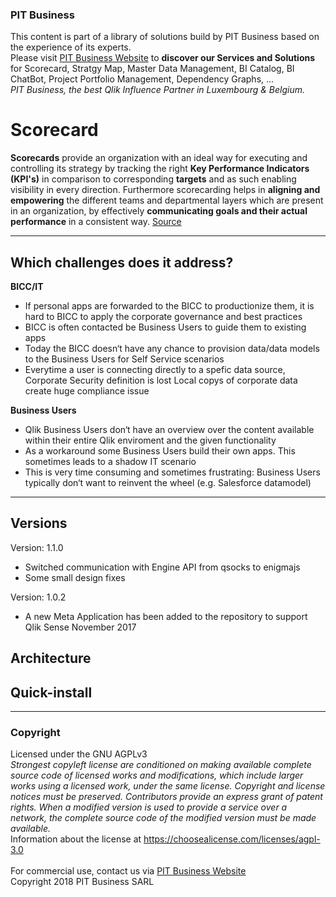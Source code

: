 ### PIT Business
This content is part of a library of solutions build by PIT Business based on the experience of its experts.<br>
Please visit [PIT Business Website](http://www.pit-business.com) to **discover our Services and Solutions** for Scorecard, Stratgy Map, Master Data Management, BI Catalog, BI ChatBot, Project Portfolio Management, Dependency Graphs, ...<br>
*PIT Business, the best Qlik Influence Partner in Luxembourg & Belgium.*<br>

# Scorecard
**Scorecards** provide an organization with an ideal way for executing and controlling its strategy by tracking the right **Key Performance Indicators (KPI's)** in comparison to corresponding **targets** and as such enabling visibility in every direction. Furthermore scorecarding helps in **aligning and empowering** the different teams and departmental layers which are present in an organization, by effectively **communicating goals and their actual performance** in a consistent way. [Source](http://www.element61.be/en/competence/strategy-management-scorecarding)

----------

## Which challenges does it address?

**BICC/IT**
 - If personal apps are forwarded to the BICC to productionize them, it is hard to BICC to apply the corporate governance and best practices
 - BICC is often contacted be Business Users to guide them to existing apps
 - Today the BICC doesn‘t have any chance to provision data/data models to the Business Users for Self Service scenarios
 - Everytime a user is connecting directly to a spefic data source, Corporate Security definition is lost
Local copys of corporate data create huge compliance issue

**Business Users**
 - Qlik Business Users don‘t have an overview over the content available within their entire Qlik enviroment and the given functionality
 - As a workaround some Business Users build their own apps. This sometimes leads to a shadow IT scenario
 - This is very time consuming and sometimes frustrating: Business Users typically don‘t want to reinvent the wheel (e.g. Salesforce datamodel)

----------

## Versions

Version: 1.1.0
  -  Switched communication with Engine API from qsocks to enigmajs
  -  Some small design fixes


Version: 1.0.2
  -  A new Meta Application has been added to the repository to support Qlik Sense November 2017

## Architecture

## Quick-install

----------

### Copyright
Licensed under the GNU AGPLv3<br>
*Strongest copyleft license are conditioned on making available complete source code of licensed works and modifications, which include larger works using a licensed work, under the same license. Copyright and license notices must be preserved. Contributors provide an express grant of patent rights. When a modified version is used to provide a service over a network, the complete source code of the modified version must be made available.*<br>
Information about the license at https://choosealicense.com/licenses/agpl-3.0<br>
<br>
For commercial use, contact us via [PIT Business Website](http://www.pit-business.com)<br>
Copyright 2018 PIT Business SARL<br>
